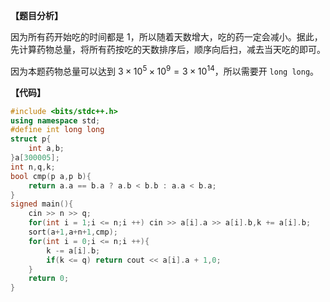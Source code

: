 **【题目分析】**

因为所有药开始吃的时间都是 $1$，所以随着天数增大，吃的药一定会减小。据此，先计算药物总量，将所有药按吃的天数排序后，顺序向后扫，减去当天吃的即可。

因为本题药物总量可以达到 $3 \times 10^5 \times 10^9 = 3 \times 10^{14}$，所以需要开 `long long`。

**【代码】**

```cpp
#include <bits/stdc++.h>
using namespace std;
#define int long long
struct p{
    int a,b;
}a[300005];
int n,q,k;
bool cmp(p a,p b){
    return a.a == b.a ? a.b < b.b : a.a < b.a;
}
signed main(){
    cin >> n >> q;
    for(int i = 1;i <= n;i ++) cin >> a[i].a >> a[i].b,k += a[i].b;
    sort(a+1,a+n+1,cmp);
    for(int i = 0;i <= n;i ++){
        k -= a[i].b;
        if(k <= q) return cout << a[i].a + 1,0;
    }
    return 0;
}
```